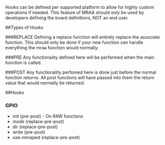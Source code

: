Hooks can be defined per supported platform to allow for highly custom operations if needed.
This feature of MRAA should only be used by developers defining the board definitions, NOT an end user.

##Types of Hooks

###REPLACE
Defining a replace function will entirely replace the associate function. This should only be done if your new function can handle everything the mraa function would normally.

###PRE
Any functionality defined here will be performed when the main function is called.

###POST
Any functionality perfomed here is done just before the normal function returns. All post functions will have passed into them the return value that would normally be returned.

##Hooks
### GPIO
 * init (pre-post) - On RAW functions
 * mode (replace-pre-post)
 * dir (replace-pre-post)
 * write (pre-post)
 * use-mmaped (replace-pre-post)
